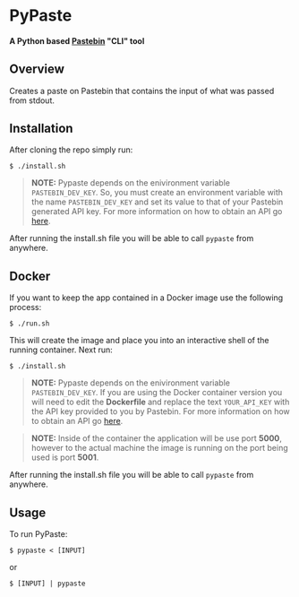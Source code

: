 # PyPaste

#### A Python based [Pastebin](https://pastebin.com/) "CLI" tool

## Overview
Creates a paste on Pastebin that contains the input of what was passed from stdout.

## Installation
After cloning the repo simply run:

```
$ ./install.sh
```

> **NOTE:** Pypaste depends on the enivironment variable `PASTEBIN_DEV_KEY`. So, you must create an environment variable with the name `PASTEBIN_DEV_KEY` and set its value to that of your Pastebin generated API key. For more information on how to obtain an API go [here](https://pastebin.com/api#1).

After running the install.sh file you will be able to call `pypaste` from anywhere.

## Docker

If you want to keep the app contained in a Docker image use the following process:

```
$ ./run.sh
```

This will create the image and place you into an interactive shell of the running container. Next run:

```
$ ./install.sh
```

> **NOTE:** Pypaste depends on the enivironment variable `PASTEBIN_DEV_KEY`. If you are using the Docker container version you will need to edit the **Dockerfile** and replace the text `YOUR_API_KEY` with the API key provided to you by Pastebin. For more information on how to obtain an API go [here](https://pastebin.com/api#1).

> **NOTE:** Inside of the container the application will be use port **5000**, however to the actual machine the image is running on the port being used is port **5001**.

After running the install.sh file you will be able to call `pypaste` from anywhere.

## Usage

To run PyPaste:

```
$ pypaste < [INPUT]
```

or

```
$ [INPUT] | pypaste
```
